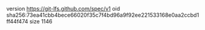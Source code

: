 version https://git-lfs.github.com/spec/v1
oid sha256:73ea41cbb4bece66020f35c7f4bd96a9f92ee221533168e0aa2ccbd1ff44f474
size 1146
